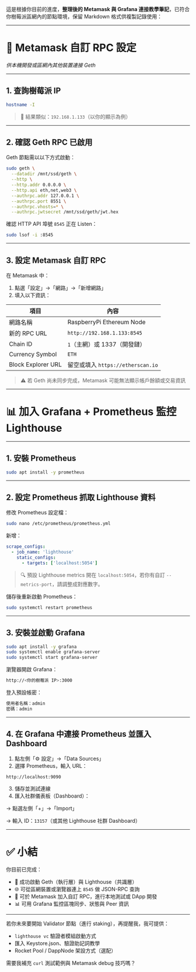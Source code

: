 這是根據你目前的進度，**整理後的 Metamask 與 Grafana 連接教學筆記**，已符合你樹莓派區網內的節點環境，保留 Markdown 格式供複製記錄使用：

---

# 🦊 Metamask 自訂 RPC 設定

*供本機開發或區網內其他裝置連接 Geth*

---

## 1. 查詢樹莓派 IP

```bash
hostname -I
```

> 📌 結果類似：`192.168.1.133`（以你的顯示為例）

---

## 2. 確認 Geth RPC 已啟用

Geth 節點需以以下方式啟動：

```bash
sudo geth \
  --datadir /mnt/ssd/geth \
  --http \
  --http.addr 0.0.0.0 \
  --http.api eth,net,web3 \
  --authrpc.addr 127.0.0.1 \
  --authrpc.port 8551 \
  --authrpc.vhosts=* \
  --authrpc.jwtsecret /mnt/ssd/geth/jwt.hex
```

確認 HTTP API 埠號 `8545` 正在 Listen：

```bash
sudo lsof -i :8545
```

---

## 3. 設定 Metamask 自訂 RPC

在 Metamask 中：

1. 點選「設定」→「網路」→「新增網路」
2. 填入以下資訊：

| 項目               | 內容                                |
| ------------------ | ----------------------------------- |
| 網路名稱           | RaspberryPi Ethereum Node           |
| 新的 RPC URL       | `http://192.168.1.133:8545`       |
| Chain ID           | `1`（主網）或 1337（開發鏈）      |
| Currency Symbol    | `ETH`                             |
| Block Explorer URL | 留空或填入 `https://etherscan.io` |

> ⚠️ 若 Geth 尚未同步完成，Metamask 可能無法顯示帳戶餘額或交易資訊

---

# 📊 加入 Grafana + Prometheus 監控 Lighthouse

---

## 1. 安裝 Prometheus

```bash
sudo apt install -y prometheus
```

---

## 2. 設定 Prometheus 抓取 Lighthouse 資料

修改 Prometheus 設定檔：

```bash
sudo nano /etc/prometheus/prometheus.yml
```

新增：

```yaml
scrape_configs:
  - job_name: 'lighthouse'
    static_configs:
      - targets: ['localhost:5054']
```

> 🔍 預設 Lighthouse metrics 開在 `localhost:5054`，若你有自訂 `--metrics-port`，請調整成對應數字。

儲存後重新啟動 Prometheus：

```bash
sudo systemctl restart prometheus
```

---

## 3. 安裝並啟動 Grafana

```bash
sudo apt install -y grafana
sudo systemctl enable grafana-server
sudo systemctl start grafana-server
```

瀏覽器開啟 Grafana：

```bash
http://<你的樹莓派 IP>:3000
```

登入預設帳密：

```bash
使用者名稱：admin
密碼：admin
```

---

## 4. 在 Grafana 中連接 Prometheus 並匯入 Dashboard

1. 點左側「⚙️ 設定」→「Data Sources」
2. 選擇 Prometheus，輸入 URL：

```
http://localhost:9090
```

3. 儲存並測試連線
4. 匯入社群儀表板（Dashboard）：

→ 點選左側「+」→「Import」

→ 輸入 ID：`13157`（或其他 Lighthouse 社群 Dashboard）

---

# ✅ 小結

你目前已完成：

* 🧱 成功啟動 Geth（執行層）與 Lighthouse（共識層）
* 🌐 可從區網裝置或瀏覽器連上 `8545` 做 JSON-RPC 查詢
* 🦊 可於 Metamask 加入自訂 RPC，進行本地測試或 DApp 開發
* 📊 可用 Grafana 監控區塊同步、狀態與 Peer 資訊

---

若你未來要開始 Validator 節點（進行 staking），再提醒我，我可提供：

* `lighthouse vc` 驗證者模組啟動方式
* 匯入 Keystore.json、驗證助記詞教學
* Rocket Pool / DappNode 架設方式（選配）

需要我補充 `curl` 測試範例與 Metamask debug 技巧嗎？
